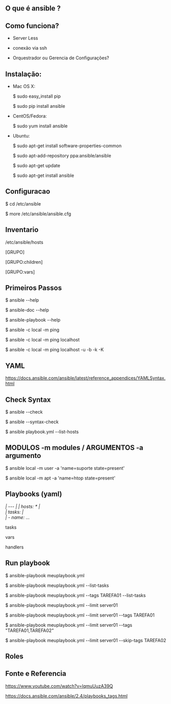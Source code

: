 ## O que é ansible ?

## Como funciona?

- Server Less
  
- conexão via ssh
  
- Orquestrador ou Gerencia de Configurações?

## Instalação:

* Mac OS X:

   $ sudo easy_install pip
   
   $ sudo pip install ansible

* CentOS/Fedora:

   $ sudo yum install ansible

* Ubuntu:

   $ sudo apt-get install software-properties-common
   
   $ sudo apt-add-repository ppa:ansible/ansible
   
   $ sudo apt-get update
   
   $ sudo apt-get install ansible

## Configuracao

   $ cd /etc/ansible 

   $ more /etc/ansible/ansible.cfg

## Inventario

/etc/ansible/hosts

[GRUPO]

[GRUPO:children]

[GRUPO:vars]

## Primeiros Passos

  $ ansible --help

  $ ansible-doc --help

  $ ansible-playbook --help

  $ ansible -c local -m ping

  $ ansible -c local -m ping localhost 

  $ ansible -c local -m ping localhost  -u -b -k -K

## YAML

https://docs.ansible.com/ansible/latest/reference_appendices/YAMLSyntax.html


## Check Syntax

  $ ansible --check

  $ ansible --syntax-check

  $ ansible playbook.yml --list-hosts


## MODULOS -m modules / ARGUMENTOS -a argumento

  $ ansible local -m user -a 'name=suporte state=present'

  $ ansible local -m apt -a 'name=htop state=present'

## Playbooks (yaml)
<em>
  
  | ---
  |
  |  hosts: *
  |  
  |  tasks: 
  |  
  |    - name: 
  ...  
</em>


tasks

vars

handlers


## Run playbook

  $ ansible-playbook meuplaybook.yml

  $ ansible-playbook meuplaybook.yml --list-tasks

  $ ansible-playbook meuplaybook.yml --tags TAREFA01 --list-tasks

  $ ansible-playbook meuplaybook.yml --limit server01

  $ ansible-playbook meuplaybook.yml --limit server01 --tags TAREFA01

  $ ansible-playbook meuplaybook.yml --limit server01 --tags "TAREFA01,TAREFA02"

  $ ansible-playbook meuplaybook.yml --limit server01 --skip-tags TAREFA02

## Roles


## Fonte e Referencia  

https://www.youtube.com/watch?v=lqmuUuzA39Q

https://docs.ansible.com/ansible/2.4/playbooks_tags.html
